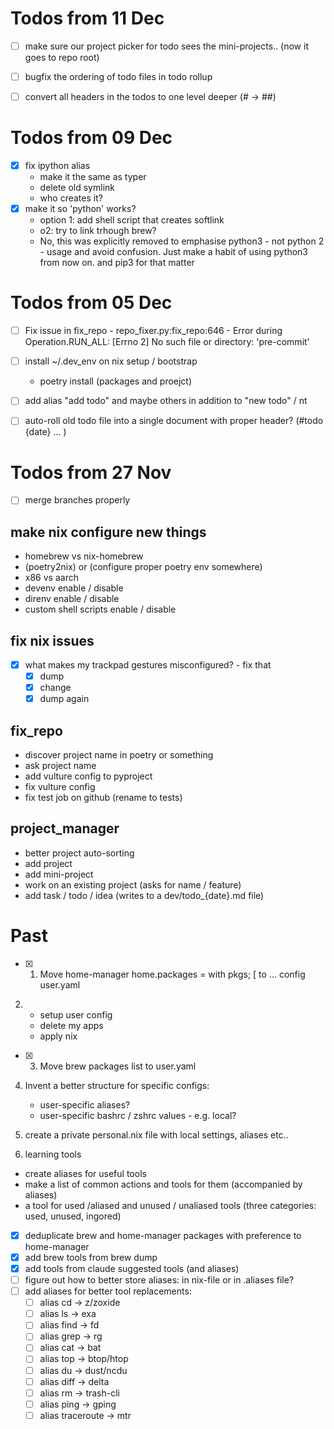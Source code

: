 # Todos from 11 Dec

- [ ] make sure our project picker for todo sees the mini-projects.. (now it goes to repo root)
- [ ] bugfix the ordering of todo files in todo rollup

- [ ] convert all headers in the todos to one level deeper (# -> ##)

# Todos from 09 Dec

- [x] fix ipython alias
	- make it the same as typer
	- delete old symlink
	- who creates it? 
- [x] make it so 'python' works?
	- option 1: add shell script that creates softlink
	- o2: try to link trhough brew?
	- No, this was explicitly removed to emphasise python3 - not python 2 - usage and avoid confusion. Just make a habit of using python3 from now on. and pip3 for that matter

# Todos from 05 Dec

- [ ] Fix issue in fix_repo - repo_fixer.py:fix_repo:646 - Error during Operation.RUN_ALL: [Errno 2] No such file or directory: 'pre-commit'

- [ ] install ~/.dev_env on nix setup / bootstrap
	- poetry install (packages and proejct)

- [ ] add alias "add todo" and maybe others in addition to "new todo" / nt

- [ ] auto-roll old todo file into a single document with proper header? (#todo {date} ... )

# Todos from 27 Nov

- [ ] merge branches properly

## make nix configure new things
- homebrew vs nix-homebrew
- (poetry2nix) or (configure proper poetry env somewhere)
- x86 vs aarch
- devenv enable / disable
- direnv enable / disable
- custom shell scripts enable / disable

## fix nix issues
- [x] what makes my trackpad gestures misconfigured? - fix that
    - [x] dump
    - [x] change
    - [x] dump again

## fix_repo
- discover project  name in poetry or something
- ask project name
- add vulture config to pyproject
- fix vulture config
- fix test job on github (rename to tests)

## project_manager
- better project auto-sorting
- add project
- add mini-project
- work on an existing project (asks for name / feature)
- add task / todo / idea (writes to a dev/todo_{date}.md file)

# Past

- [x] 1) Move home-manager home.packages = with pkgs; [
 to ... config user.yaml

2) 
   - setup user config
   - delete my apps
   - apply nix 

- [x] 3) Move brew packages list to user.yaml


4) Invent a better structure for specific configs:
   - user-specific aliases?
   - user-specific bashrc / zshrc values - e.g. local? 

5) create a private personal.nix file with local settings, aliases etc.. 
   
6) learning tools
- create aliases for useful tools
- make a list of common actions and tools for them (accompanied by aliases)
- a tool for used /aliased and unused / unaliased tools (three categories: used, unused, ingored)


- [x] deduplicate brew and home-manager packages with preference to home-manager
- [x] add brew tools from brew dump
- [x] add tools from claude suggested tools (and aliases)
- [ ] figure out how to better store aliases: in nix-file or in .aliases file?
- [ ] add aliases for better tool replacements:
  - [ ] alias cd -> z/zoxide
  - [ ] alias ls -> exa
  - [ ] alias find -> fd
  - [ ] alias grep -> rg
  - [ ] alias cat -> bat
  - [ ] alias top -> btop/htop
  - [ ] alias du -> dust/ncdu
  - [ ] alias diff -> delta
  - [ ] alias rm -> trash-cli
  - [ ] alias ping -> gping
  - [ ] alias traceroute -> mtr